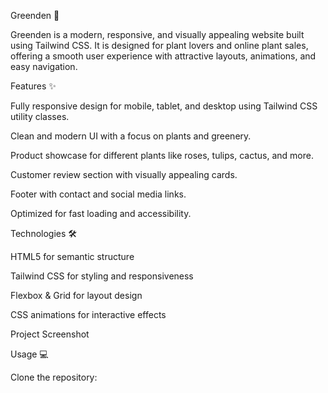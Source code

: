 Greenden 🌱

Greenden is a modern, responsive, and visually appealing website built using Tailwind CSS. It is designed for plant lovers and online plant sales, offering a smooth user experience with attractive layouts, animations, and easy navigation.

Features ✨

Fully responsive design for mobile, tablet, and desktop using Tailwind CSS utility classes.

Clean and modern UI with a focus on plants and greenery.

Product showcase for different plants like roses, tulips, cactus, and more.

Customer review section with visually appealing cards.

Footer with contact and social media links.

Optimized for fast loading and accessibility.

Technologies 🛠️

HTML5 for semantic structure

Tailwind CSS for styling and responsiveness

Flexbox & Grid for layout design

CSS animations for interactive effects

Project Screenshot

Usage 💻

Clone the repository:
